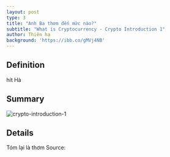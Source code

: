 ```yaml
---
layout: post
type: 3
title: "Anh Ba thơm đến mức nào?"
subtitle: "What is Cryptocurrency - Crypto Introduction 1"
author: Thiên hạ 
background: 'https://ibb.co/gMVj4NB'
---
```


## Definition
hít Hà

## Summary
![crypto-introduction-1](https://ibb.co/gMVj4NB)

## Details


Tóm lại là thơm
Source: 
